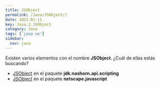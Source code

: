 ```yaml
---
title: JSObject
permalink: /Java/JSObject//
date: 2021-01-11
key: Java.J.JSObject
category: Java
tags: ['java se']
sidebar: 
  nav: java
---
```


Existen varios elementos con el nombre **JSObject**. ¿Cuál de ellas estás buscando?
<ul>
<li><a href="/Java/JSObject-jdk-nashorn-api-scripting/">JSObject</a> en el paquete <strong>jdk.nashorn.api.scripting</strong></li>
<li><a href="/Java/JSObject-netscape-javascript/">JSObject</a> en el paquete <strong>netscape.javascript</strong></li>
<ul>
